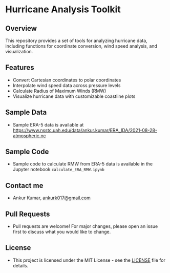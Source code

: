 # Hurricane Analysis Toolkit

## Overview
This repository provides a set of tools for analyzing hurricane data, including functions for coordinate conversion, wind speed analysis, and visualization.

## Features
- Convert Cartesian coordinates to polar coordinates
- Interpolate wind speed data across pressure levels
- Calculate Radius of Maximum Winds (RMW)
- Visualize hurricane data with customizable coastline plots

## Sample Data
- Sample ERA-5 data is available at https://www.nsstc.uah.edu/data/ankur.kumar/ERA_IDA/2021-08-28-atmospheric.nc

## Sample Code
- Sample code to calculate RMW from ERA-5 data is available in the Jupyter notebook `calculate_ERA_RMW.ipynb`

## Contact me
- Ankur Kumar, ankurk017@gmail.com

## Pull Requests
- Pull requests are welcome! For major changes, please open an issue first to discuss what you would like to change.

## License
- This project is licensed under the MIT License - see the [LICENSE](LICENSE) file for details.

